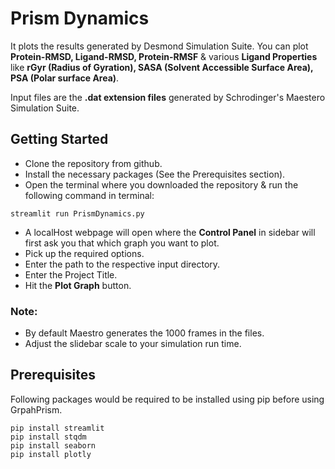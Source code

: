 # Prism Dynamics
It plots the results generated by Desmond Simulation Suite. You can plot **Protein-RMSD, Ligand-RMSD, Protein-RMSF** & various **Ligand Properties** like **rGyr (Radius of Gyration), SASA (Solvent Accessible Surface Area), PSA (Polar surface Area)**. 

Input files are the **.dat extension files** generated by Schrodinger's Maestero Simulation Suite.

## Getting Started
* Clone the repository from github.
* Install the necessary packages (See the Prerequisites section).
* Open the terminal where you downloaded the repository & run the following command in terminal:
```
streamlit run PrismDynamics.py
```
* A localHost webpage will open where the **Control Panel** in sidebar will first ask you that which graph you want to plot.
* Pick up the required options.
* Enter the path to the respective input directory.
* Enter the Project Title.
* Hit the **Plot Graph** button.


### Note: 
* By default Maestro generates the 1000 frames in the files.
* Adjust the slidebar scale to your simulation run time.

## Prerequisites
Following packages would be required to be installed using pip before using GrpahPrism.

```
pip install streamlit
pip install stqdm
pip install seaborn
pip install plotly
```

